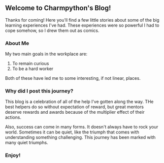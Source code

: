 ## Welcome to Charmpython's Blog! 

Thanks for coming! Here you'll find a few little stories about some of the big learning experiences I've had. These experiences were so powerful I had to cope somehow, so I drew them out as comics.  

### About Me 

My two main goals in the workplace are: 

1. To remain curious
2. To be a hard worker 

Both of these have led me to some interesting, if not linear, places. 

### Why did I post this journey? 

This blog is a celebration of all of the help I've gotten along the way. THe best helpers do so without expectation of reward, but great mentors deserve rewards and awards because of the multiplier effect of their actions.

Also, success can come in many forms. It doesn't always have to rock your world. Sometimes it can be quiet, like the triumph that comes with understanding something challenging. This journey has been marked with many quiet triumphs. 

### Enjoy! 
